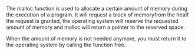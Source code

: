 The malloc function is used to allocate a certain amount of memory during the execution of a program. It will request a block of memoryfrom the heaIf the request is granted, the operating system will reserve the requested amount of memory and malloc will return a pointer to the reserved space.

When the amount of memory is not needed anymore, you must return it to the operating system by calling the function free.